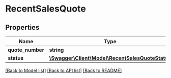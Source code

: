 # RecentSalesQuote

## Properties

 Name             | Type                                                                          | Description | Notes      
------------------|-------------------------------------------------------------------------------|-------------|------------
 **quote_number** | **string**                                                                    |             | [optional] 
 **status**       | [**\Swagger\Client\Model\RecentSalesQuoteStatus**](RecentSalesQuoteStatus.md) |             | [optional] 

[[Back to Model list]](../README.md#documentation-for-models) [[Back to API list]](../README.md#documentation-for-api-endpoints) [[Back to README]](../README.md)



